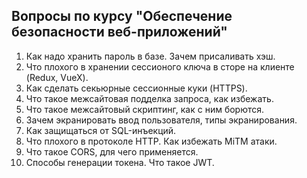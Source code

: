 ## Вопросы по курсу "Обеспечение безопасности веб-приложений"
1. Как надо хранить пароль в базе. Зачем присаливать хэш.
2. Что плохого в хранении сессионого ключа в сторе на клиенте (Redux, VueX).
3. Как сделать секьюрные сессионные куки (HTTPS).
4. Что такое межсайтовая подделка запроса, как избежать.
5. Что такое межсайтовый скриптинг, как с ним борются.
6. Зачем экранировать ввод пользователя, типы экранирования.
7. Как защищаться от SQL-инъекций.
8. Что плохого в протоколе HTTP. Как избежать MiTM атаки.
9. Что такое CORS, для чего применяется.
10. Способы генерации токена. Что такое JWT.